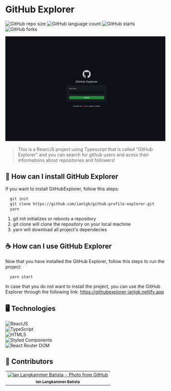 # GitHub Explorer

![GitHub repo size](https://img.shields.io/github/repo-size/ianlgk/github-profile-explorer?label=Repository%20size&style=plastic)
![GitHub language count](https://img.shields.io/github/languages/count/ianlgk/github-profile-explorer?label=Languages&style=plastic)
![GitHub starts](https://img.shields.io/github/stars/ianlgk/github-profile-explorer?label=Stars&style=plastic)
![GitHub forks](https://img.shields.io/github/forks/ianlgk/github-profile-explorer?color=black&label=Forks&logo=GitHub&logoColor=white&style=plastic)

<img src="https://github.com/ianlgk/ianlgk/blob/main/assets/github-explorer-print.png" alt="Home Page - GitHub Explorer" width="500px">

> This is a ReactJS project using Typescript that is called "GitHub Explorer" and you can search for github users and acess their informations about repositories and followers!

## 🚀 How can I install GitHub Explorer

If you want to install GitHubExplorer, follow this steps:

```
  git init
  git clone https://github.com/ianlgk/github-profile-explorer.git
  yarn
```

1. git init initializes or reboots a repository
2. git clone will clone the repository on your local machine
3. yarn will download all project's dependecies

## ☕ How can I use GitHub Explorer

Now that you have installed the GitHub Explorer, follow this steps to run the project:

```
  yarn start
```

In case that you do not want to install the project, you can use the GitHub Explorer through the following link: https://githubexplorer-ianlgk.netlify.app

## 🖥️ Technologies

<img src="https://img.shields.io/badge/React-20232A?style=for-the-badge&logo=react&logoColor=61DAFB" alt="ReactJS"><br>
<img src="https://img.shields.io/badge/TypeScript-007ACC?style=for-the-badge&logo=typescript&logoColor=white" alt="TypeScript"><br>
<img src="https://img.shields.io/badge/HTML5-E34F26?style=for-the-badge&logo=html5&logoColor=white" alt="HTML5"><br>
<img src="https://img.shields.io/badge/styled--components-DB7093?style=for-the-badge&logo=styled-components&logoColor=white" alt="Styled Components"><br>
<img src="https://img.shields.io/badge/React_Router-CA4245?style=for-the-badge&logo=react-router&logoColor=white" alt="React Router DOM"><br>

## 🤝 Contributors

<table>
  <tr>
    <td align="center">
      <a href="https://github.com/ianlgk">
        <img src="https://avatars.githubusercontent.com/u/80867137?v=4" width="100px;" alt="Ian Langkammer Batista - Photo from GitHub"/><br>
        <sub>
          <b>Ian Langkammer Batista</b>
        </sub>
      </a>
    </td>
  </tr>
</table>
